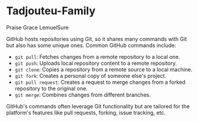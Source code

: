 # Tadjouteu-Family
Praise
Grace
LemuelSure

 GitHub hosts repositories using Git, so it shares many commands with Git but also has some unique ones. Common GitHub commands include:

- `git pull`: Fetches changes from a remote repository to a local one.
- `git push`: Uploads local repository content to a remote repository.
- `git clone`: Copies a repository from a remote source to a local machine.
- `git fork`: Creates a personal copy of someone else's project.
- `git pull request`: Creates a request to merge changes from a forked repository to the original one.
- `git merge`: Combines changes from different branches.

GitHub's commands often leverage Git functionality but are tailored for the platform's features like pull requests, forking, issue tracking, etc.
